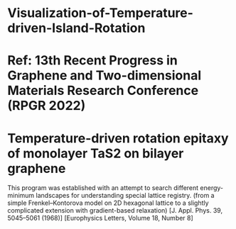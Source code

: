 # Visualization-of-Temperature-driven-Island-Rotation

# Ref: 13th Recent Progress in Graphene and Two-dimensional Materials Research Conference (RPGR 2022) 
# Temperature-driven rotation epitaxy of monolayer TaS2 on bilayer graphene

This program was established with an attempt to search different energy-minimum landscapes for understanding special lattice registry.
(from a simple Frenkel–Kontorova model on 2D hexagonal lattice to a slightly complicated extension with gradient-based relaxation)
[J. Appl. Phys. 39, 5045–5061 (1968)]
[Europhysics Letters, Volume 18, Number 8]
